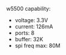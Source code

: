 w5500 capability:
 - voltage: 3.3V
 - current: 126mA
 - ports: 8
 - buffer: 32K
 - spi freq max: 80M